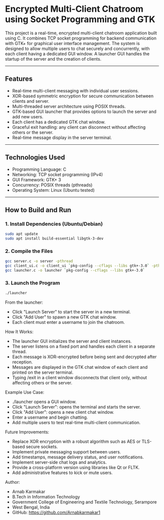 # Encrypted Multi-Client Chatroom using Socket Programming and GTK

This project is a real-time, encrypted multi-client chatroom application built using C. It combines TCP socket programming for backend communication with GTK+ for graphical user interface management. The system is designed to allow multiple users to chat securely and concurrently, with each client having a dedicated GUI window. A launcher GUI handles the startup of the server and the creation of clients.

---

## Features

- Real-time multi-client messaging with individual user sessions.
- XOR-based symmetric encryption for secure communication between clients and server.
- Multi-threaded server architecture using POSIX threads.
- GTK-based GUI launcher that provides options to launch the server and add new users.
- Each client has a dedicated GTK chat window.
- Graceful exit handling: any client can disconnect without affecting others or the server.
- Real-time message display in the server terminal.

---

## Technologies Used

- Programming Language: C
- Networking: TCP socket programming (IPv4)
- GUI Framework: GTK+ 3
- Concurrency: POSIX threads (pthreads)
- Operating System: Linux (Ubuntu tested)

---

## How to Build and Run

### 1. Install Dependencies (Ubuntu/Debian)

```bash
sudo apt update
sudo apt install build-essential libgtk-3-dev
```
### 2. Compile the Files

```bash
gcc server.c -o server -pthread
gcc client_ui.c -o client_ui `pkg-config --cflags --libs gtk+-3.0` -pthread
gcc launcher.c -o launcher `pkg-config --cflags --libs gtk+-3.0`
```
### 3. Launch the Program

```bash
./launcher
```

From the launcher:
- Click "Launch Server" to start the server in a new terminal.
- Click "Add User" to spawn a new GTK chat window.
- Each client must enter a username to join the chatroom.

How It Works:
- The launcher GUI initializes the server and client instances.
- The server listens on a fixed port and handles each client in a separate thread.
- Each message is XOR-encrypted before being sent and decrypted after reception.
- Messages are displayed in the GTK chat window of each client and printed on the server terminal.
- Typing /exit in a client window disconnects that client only, without affecting others or the server.

Example Use Case:
- ./launcher opens a GUI window.
- Click "Launch Server": opens the terminal and starts the server.
- Click "Add User": opens a new client chat window.
- Enter a username and begin chatting.
- Add multiple users to test real-time multi-client communication.

Future Improvements:
- Replace XOR encryption with a robust algorithm such as AES or TLS-based secure sockets.
- Implement private messaging support between users.
- Add timestamps, message delivery status, and user notifications.
- Implement server-side chat logs and analytics.
- Provide a cross-platform version using libraries like Qt or FLTK.
- Add administrative features to kick or mute users.

Author:
- Arnab Karmakar
- B.Tech in Information Technology
- Government College of Engineering and Textile Technology, Serampore
- West Bengal, India
- GitHub: https://github.com/Arnabkarmakar1










